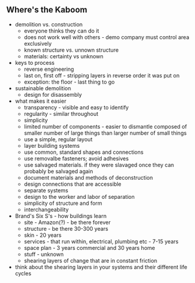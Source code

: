 Where's the Kaboom
---
* demolition vs. construction
  * everyone thinks they can do it
  * does not work well with others - demo company must control area exclusively
  * known structure vs. unnown structure
  * materials: certainty vs unknown
* keys to process
  * reverse engineering
  * last on, first off - stripping layers in reverse order it was put on
  * exception: the floor - last thing to go
* sustainable demolition
  * design for disassembly
* what makes it easier
  * transparency - visible and easy to identify
  * regularity - similar throughout
  * simplicity
  * limited number of components - easier to dismantle composed of smaller number of large things than larger number of small things
  * use a simple, regular layout
  * layer building systems
  * use common, standard shapes and connections
  * use removalbe fasteners; avoid adhesives
  * use salvaged materials.  if they were slavaged once they can probably  be salvaged again
  * document materials and methods of deconstruction
  * design connections that are accessible
  * separate systems
  * design to the worker and labor of separation
  * simplicity of structure and form
  * interchangeability
* Brand's Six S's - how buildings learn
  * site - Amazon(?) - be there forever
  * structure - be there 30-300 years
  * skin - 20 years
  * services - that run within, electrical, plumbing etc - 7-15 years
  * space plan - 3 years commercial and 30 years home
  * stuff - unknown
  * shearing layers of change that are in constant friction
* think about the shearing layers in your systems and their different life cycles
